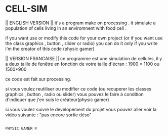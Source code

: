 # CELL-SIM

|| ENGLISH VERSION ||
it's a program make on processing . it simulate a population of cells living in an enviromnent with food cell . 

if you want use or modify this code for your own project (or if you want use the class graphics , button , slider or radio)
you can do it only if you write i'm the creator of this code (physic gamer)


|| VERSION FRANCAISE ||
ce programme est une simulation de cellules, il y a deux taille de fenêtre en fonction de votre taille d'écran : 1900 * 1100 ou 1500*900

ce code est fait sur processing.

si vous voulez reutiliser ou modifier ce code (ou recuperer les classes graphics , button , radio ou slider) 
vous pouvez le faire à condition d'indiquer que j'en suis le créateur(physic gamer)

si vous voulez suivre le developement du projet vous pouvez aller voir la vidéo suivante : "pas encore sortie déso"


                                                                                            PHYSIC GAMER ©
